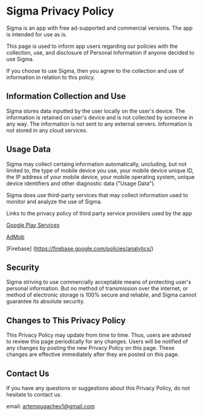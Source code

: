 # Sigma Privacy Policy

Sigma is an app with free ad-supported and commercial versions. The app is intended for use as is.

This page is used to inform app users regarding our policies with the collection, use, and disclosure of Personal Information if anyone decided to use Sigma.

If you choose to use Sigma, then you agree to the collection and use of information in relation to this policy.

## Information Collection and Use

Sigma stores data inputted by the user locally on the user's device. The information is retained on user's device and is not collected by someone in any way. 
The information is not sent to any external servers. Information is not stored in any cloud services.   

## Usage Data
Sigma may collect certaing information automatically, uncluding, but not limited to, the type of mobile device you use, your mobile device unique ID, the IP address of your mobile device, your mobile operating system, 
unique device identifiers and other diagnostic data ("Usage Data").

Sigma does use third-party services that may collect information used to monitor and analyze the use of Sigma.

Links to the privacy policy of third party service providers used by the app

[Google Play Services](https://www.google.com/policies/privacy/)

[AdMob](https://support.google.com/admob/answer/6128543?hl=en)

[Firebase] (https://firebase.google.com/policies/analytics/)

## Security
Sigma striving to use commercially acceptable means of protecting user's personal information. 
But no method of transmission over the internet, or method of electronic storage is 100% secure and reliable, and Sigma cannot guarantee its absolute security.

## Changes to This Privacy Policy

This Privacy Policy may update from time to time. Thus, users are advised to review this page periodically for any changes. Users will be notified of any changes by posting the new Privacy Policy on this page. These changes are effective immediately after they are posted on this page.

## Contact Us

If you have any questions or suggestions about this Privacy Policy, do not hesitate to contact us.

email: artempugachev1@gmail.com
